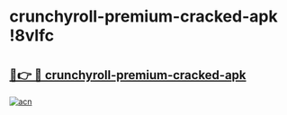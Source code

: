 # crunchyroll-premium-cracked-apk !8vlfc

# <h2><a href="https://ywlol9.esa.edu.pl?title=crunchyroll-premium-cracked-apk&ref=8vlfc">🔗👉 🔴 crunchyroll-premium-cracked-apk</a></h2>

[![acn](https://github.com/user-attachments/assets/0f9c940e-d8b0-45ae-aac7-cd30a18b3e1c)](https://ywlol9.esa.edu.pl?title=crunchyroll-premium-cracked-apk&ref=8vlfc)

